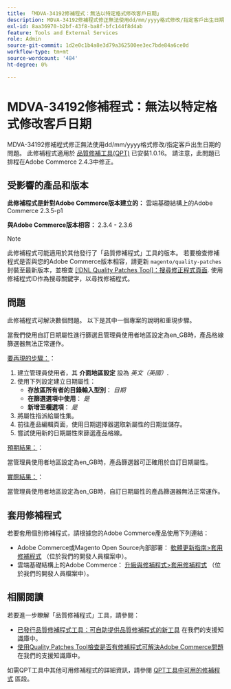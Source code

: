 ```yaml
---
title: 「MDVA-34192修補程式：無法以特定格式修改客戶日期」
description: MDVA-34192修補程式修正無法使用dd/mm/yyyy格式修改/指定客戶出生日期的問題。 安裝[Quality Patches Tool (QPT)](/help/announcements/adobe-commerce-announcements/magento-quality-patches-released-new-tool-to-self-serve-quality-patches.md) 1.0.16後，即可使用此修補程式。 請注意，此問題已排程在Adobe Commerce 2.4.3中修正。
exl-id: 8aa36970-b2bf-43f8-ba8f-bfc144f8d4ab
feature: Tools and External Services
role: Admin
source-git-commit: 1d2e0c1b4a8e3d79a362500ee3ec7bde84a6ce0d
workflow-type: tm+mt
source-wordcount: '484'
ht-degree: 0%

---
```


# MDVA-34192修補程式：無法以特定格式修改客戶日期

MDVA-34192修補程式修正無法使用dd/mm/yyyy格式修改/指定客戶出生日期的問題。 此修補程式適用於 [品質修補工具(QPT)](/help/announcements/adobe-commerce-announcements/magento-quality-patches-released-new-tool-to-self-serve-quality-patches.md) 已安裝1.0.16。 請注意，此問題已排程在Adobe Commerce 2.4.3中修正。

## 受影響的產品和版本

**此修補程式是針對Adobe Commerce版本建立的：** 雲端基礎結構上的Adobe Commerce 2.3.5-p1

**與Adobe Commerce版本相容：** 2.3.4 - 2.3.6

>[!NOTE]
>
>此修補程式可能適用於其他發行了「品質修補程式」工具的版本。 若要檢查修補程式是否與您的Adobe Commerce版本相容，請更新 `magento/quality-patches` 封裝至最新版本，並檢查 [[!DNL Quality Patches Tool]：搜尋修正程式頁面](https://devdocs.magento.com/quality-patches/tool.html#patch-grid). 使用修補程式ID作為搜尋關鍵字，以尋找修補程式。

## 問題

此修補程式可解決數個問題。 以下是其中一個專案的說明和重現步驟。

當我們使用自訂日期屬性進行篩選且管理員使用者地區設定為en\_GB時，產品格線篩選器無法正常運作。

<u>要再現的步驟：</u>：

1. 建立管理員使用者，其 **介面地區設定** 設為 *英文（英國）*.
1. 使用下列設定建立日期屬性：
   * **存放區所有者的目錄輸入型別**： *日期*
   * **在篩選選項中使用**： *是*
   * **新增至欄選項**： *是*
1. 將屬性指派給屬性集。
1. 前往產品編輯頁面，使用日期選擇器選取新屬性的日期並儲存。
1. 嘗試使用新的日期屬性來篩選產品格線。

<u>預期結果：</u>：

當管理員使用者地區設定為en\_GB時，產品篩選器可正確用於自訂日期屬性。

<u>實際結果：</u>：

當管理員使用者地區設定為en\_GB時，自訂日期屬性的產品篩選器無法正常運作。

## 套用修補程式

若要套用個別修補程式，請根據您的Adobe Commerce產品使用下列連結：

* Adobe Commerce或Magento Open Source內部部署： [軟體更新指南>套用修補程式](https://devdocs.magento.com/guides/v2.4/comp-mgr/patching/mqp.html) （位於我們的開發人員檔案中）。
* 雲端基礎結構上的Adobe Commerce： [升級與修補程式>套用修補程式](https://devdocs.magento.com/cloud/project/project-patch.html) （位於我們的開發人員檔案中）。

## 相關閱讀

若要進一步瞭解「品質修補程式」工具，請參閱：

* [已發行品質修補程式工具：可自助提供品質修補程式的新工具](/help/announcements/adobe-commerce-announcements/magento-quality-patches-released-new-tool-to-self-serve-quality-patches.md) 在我們的支援知識庫中。
* [使用Quality Patches Tool檢查是否有修補程式可解決Adobe Commerce問題](/help/support-tools/patches-available-in-qpt-tool/check-patch-for-magento-issue-with-magento-quality-patches.md) 在我們的支援知識庫中。

如需QPT工具中其他可用修補程式的詳細資訊，請參閱 [QPT工具中可用的修補程式](https://support.magento.com/hc/en-us/sections/360010506631-Patches-available-in-QPT-tool-) 區段。
